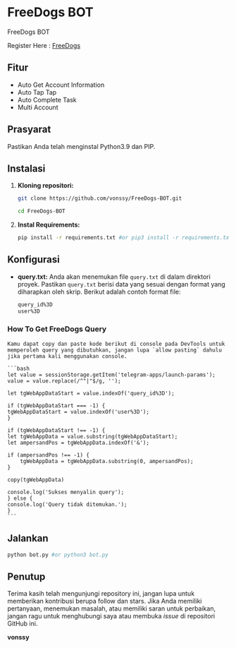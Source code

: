 # FreeDogs BOT
FreeDogs BOT

Register Here : [FreeDogs](https://t.me/theFreeDogs_bot/app?startapp=ref_Yum5S6tN)

## Fitur

  - Auto Get Account Information
  - Auto Tap Tap
  - Auto Complete Task
  - Multi Account

## Prasyarat

Pastikan Anda telah menginstal Python3.9 dan PIP.

## Instalasi

1. **Kloning repositori:**
   ```bash
   git clone https://github.com/vonssy/FreeDogs-BOT.git
   ```
   ```bash
   cd FreeDogs-BOT
   ```

2. **Instal Requirements:**
   ```bash
   pip install -r requirements.txt #or pip3 install -r requirements.txt
   ```

## Konfigurasi

- **query.txt:** Anda akan menemukan file `query.txt` di dalam direktori proyek. Pastikan `query.txt` berisi data yang sesuai dengan format yang diharapkan oleh skrip. Berikut adalah contoh format file:

  ```bash
  query_id%3D
  user%3D
  ```

### How To Get FreeDogs Query

    Kamu dapat copy dan paste kode berikut di console pada DevTools untuk memperoleh query yang dibutuhkan, jangan lupa `allow pasting` dahulu jika pertama kali menggunakan console.

    ```bash
    let value = sessionStorage.getItem('telegram-apps/launch-params');
    value = value.replace(/^"|"$/g, '');

    let tgWebAppDataStart = value.indexOf('query_id%3D');

    if (tgWebAppDataStart === -1) {
    tgWebAppDataStart = value.indexOf('user%3D');
    }

    if (tgWebAppDataStart !== -1) {
    let tgWebAppData = value.substring(tgWebAppDataStart);
    let ampersandPos = tgWebAppData.indexOf('&');

    if (ampersandPos !== -1) {
        tgWebAppData = tgWebAppData.substring(0, ampersandPos);
    }

    copy(tgWebAppData)

    console.log('Sukses menyalin query');
    } else {
    console.log('Query tidak ditemukan.');
    }
    ```

## Jalankan

```bash
python bot.py #or python3 bot.py
```

## Penutup

Terima kasih telah mengunjungi repository ini, jangan lupa untuk memberikan kontribusi berupa follow dan stars.
Jika Anda memiliki pertanyaan, menemukan masalah, atau memiliki saran untuk perbaikan, jangan ragu untuk menghubungi saya atau membuka *issue* di repositori GitHub ini.

**vonssy**